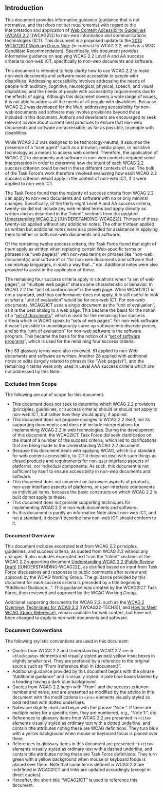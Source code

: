 Introduction
------------

This document provides informative guidance (guidance that is not normative, and that does not set requirements) with regard to the interpretation and application of [Web Content Accessibility Guidelines (WCAG) 2.2](http://www.w3.org/TR/WCAG22/) \[\[WCAG22\]\] to non-web information and communications technologies (ICT). This document is a proposed update to the [2013 WCAG2ICT Working Group Note](http://www.w3.org/2005/10/Process-20051014/tr#WGNote) (in contrast to WCAG 2.2, which is a W3C Candidate Recommendation). Specifically, this document provides informative guidance on applying WCAG 2.2 Level A and AA success criteria to non-web ICT, specifically to non-web documents and software.

This document is intended to help clarify how to use WCAG 2.2 to make non-web documents and software more accessible to people with disabilities. Addressing accessibility involves addressing the needs of people with auditory, cognitive, neurological, physical, speech, and visual disabilities, and the needs of people with accessibility requirements due to the effects of aging. Although this document covers a wide range of issues, it is not able to address all the needs of all people with disabilities. Because WCAG 2.2 was developed for the Web, addressing accessibility for non-web documents and software may involve provisions beyond those included in this document. Authors and developers are encouraged to seek relevant advice about current best practices to ensure that non-web documents and software are accessible, as far as possible, to people with disabilities.

While WCAG 2.2 was designed to be technology-neutral, it assumes the presence of a “user agent” such as a browser, media player, or assistive technology as a means to access web content. Therefore, the application of WCAG 2.2 to documents and software in non-web contexts required some interpretation in order to determine how the intent of each WCAG 2.2 success criterion could be met in these different contexts of use. The bulk of the Task Force's work therefore involved evaluating how each WCAG 2.2 success criterion would apply in the context of non-web ICT, if it were applied to non-web ICT.

The Task Force found that the majority of success criteria from WCAG 2.2 can apply to non-web documents and software with no or only minimal changes. Specifically, of the thirty-eight Level A and AA success criteria, twenty-six did not include any web related terms and apply directly as written and as described in the “Intent” sections from the updated [Understanding WCAG 2.2](http://www.w3.org/WAI/WCAG22/Understanding/) \[\[UNDERSTANDING-WCAG22\]\]. Thirteen of these twenty-six applied without any additional notes. The other thirteen applied as written but additional notes were also provided for assistance in applying them to either or both non-web documents and software.

Of the remaining twelve success criteria, the Task Force found that eight of them apply as written when replacing certain Web-specific terms or phrases like “web page(s)” with non-web terms or phrases like “non-web document(s) and software” or “for non-web documents and software that use markup languages, in such a way that…” etc. Additional notes were also provided to assist in the application of these.

The remaining four success criteria apply in situations when “a set of web pages”, or “multiple web pages” share some characteristic or behavior. In WCAG 2.2 the “unit of conformance” is the web page. While WCAG2ICT is not a standard, and thus conformance does not apply, it is still useful to look at what a “unit of evaluation” would be for non-web ICT. For non-web documents, WCAG2ICT uses a single document as the “unit of evaluation”, as it is the best analog to a web page. This became the basis for the notion of a “[set of documents](http://w3c.github.io/wcag2ict/#wcag2ict-def_set-of-documents)”, which is used for the remaining four success criteria which in WCAG speak to “sets of web pages”. For non-web software it wasn't possible to unambiguously carve up software into discrete pieces, and so the “unit of evaluation” for non-web software is the software program. This became the basis for the notion of a “[set of software programs](http://w3c.github.io/wcag2ict/#wcag2ict-def_set-of-software-programs)”, which is used for the remaining four success criteria.

The 83 glossary terms were also reviewed. 51 applied to non-Web documents and software as written. Another 28 applied with additional notes or edits (largely related to phrases like “Web page(s)”), and the remaining 4 terms were only used in Level AAA success criteria which are not addressed by this Note.

### Excluded from Scope

The following are out of scope for this document:

*   This document does not seek to determine which WCAG 2.2 provisions (principles, guidelines, or success criteria) should or should not apply to non-web ICT, but rather how they would apply, if applied.
*   This document does not propose changes to WCAG 2.2 itself, nor its supporting documents; and does not include interpretations for implementing WCAG 2.2 in web technologies. During the development of this document, the WCAG2ICT Task Force did seek clarification on the intent of a number of the success criteria, which led to clarifications that are being made to the Understanding WCAG 2.2 document.
*   Because this document deals with applying WCAG, which is a standard for web content accessibility, to ICT it does not deal with such things as closed products and requirements for non-user interface aspects of platforms, nor individual components. As such, this document is not sufficient by itself to ensure accessibility in non-web documents and software.
*   This document does not comment on hardware aspects of products, non-user interface aspects of platforms, or user-interface components as individual items, because the basic constructs on which WCAG 2.2 is built do not apply to these.
*   This document does not provide supporting techniques for implementing WCAG 2.2 in non-web documents and software.
*   As this document is purely an informative Note about non-web ICT, and not a standard, it doesn't describe how non-web ICT should conform to it.

### Document Overview

This document includes excerpted text from WCAG 2.2 principles, guidelines, and success criteria, as quoted from WCAG 2.2 without any changes. It also includes excerpted text from the “Intent” sections of the WCAG 2.2 supporting document [Understanding WCAG 2.2 (Public Review Draft)](http://www.w3.org/WAI/WCAG22/Understanding/) \[\[UNDERSTANDING-WCAG22\]\], as clarified based on input from Task Force discussions and responses to public comments after review and approval by the WCAG Working Group. The guidance provided by this document for each success criteria is preceded by a title beginning “Additional Guidance…”. This guidance was created by the WCAG2ICT Task Force, then reviewed and approved by the WCAG Working Group.

Additional supporting documents for WCAG 2.2, such as the [WCAG 2 Overview](http://www.w3.org/WAI/intro/wcag.php), [Techniques for WCAG 2.2](http://www.w3.org/WAI/WCAG22/Techniques/) \[\[WCAG22-TECHS\]\], and [How to Meet WCAG (Quick Reference)](http://www.w3.org/WAI/WCAG21/quickref/), remain available for web content, but have not been changed to apply to non-web documents and software.

### Document Conventions

The following stylistic conventions are used in this document:

*   Quotes from WCAG 2.2 and Understanding WCAG 2.2 are in `<blockquote>` elements and visually styled as pale yellow inset boxes in slightly smaller text. They are prefaced by a reference to the original source such as “From {reference title} in {document}”.
*   Additional guidance provided by this document begins with the phrase “Additional guidance” and is visually styled in pale blue boxes labeled by a heading having a dark blue background.
*   Quotes from WCAG 2.2 begin with “From” and the success criterion number and name, and are presented as modified by the advice in this document with the modifications in `<ins>` elements visually styled as bold red text with dotted underlines.
*   Notes are slightly inset and begin with the phrase “Note:”. If there are multiple notes for a specific item, they are numbered, e.g., “Note 1:”, etc.
*   References to glossary items from WCAG 2.2 are presented in `<cite>` elements visually styled as ordinary text with a dotted underline, and contain title attributes noting these are WCAG definitions. They turn blue with a yellow background when mouse or keyboard focus is placed over them.
*   References to glossary items in this document are presented in `<cite>` elements visually styled as ordinary text with a dashed underline, and contain title attributes noting these are Task Force definitions. They turn green with a yellow background when mouse or keyboard focus is placed over them. Note that some terms defined in WCAG 2.2 are redefined in WCAG2ICT and links are updated accordingly (except in direct quotes).
*   Hereafter, the short title “WCAG2ICT” is used to reference this document.
